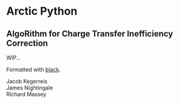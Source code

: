 Arctic Python
=============

AlgoRithm for Charge Transfer Inefficiency Correction
-----------------------------------------------------

WIP...





Formatted with [black](https://github.com/psf/black).

Jacob Kegerreis  
James Nightingale  
Richard Massey  
